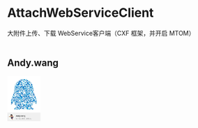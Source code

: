 AttachWebServiceClient 
================================
大附件上传、下载 WebService客户端（CXF 框架，并开启 MTOM）<br>
<br>
## Andy.wang

<img src="doc/594580820.jpg" width="15%" alt="Andy.wang的QQ"/>